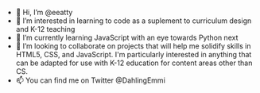 - 👋 Hi, I’m @eeatty
- 👀 I’m interested in learning to code as a suplement to curriculum design and K-12 teaching
- 🌱 I’m currently learning JavaScript with an eye towards Python next
- 💞️ I’m looking to collaborate on projects that will help me solidify skills in HTML5, CSS, and JavaScript. I'm particularly interested in anything that can be adapted for use with K-12 education for content areas other than CS.
- 📫 You can find me on Twitter @DahlingEmmi

<!---
eeatty/eeatty is a ✨ special ✨ repository because its `README.md` (this file) appears on your GitHub profile.
You can click the Preview link to take a look at your changes.
--->
